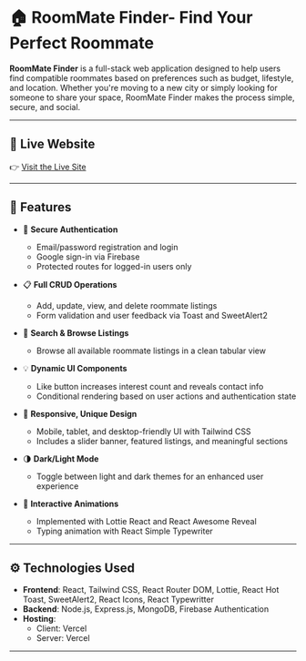 # 🏠 RoomMate Finder- Find Your Perfect Roommate

**RoomMate Finder** is a full-stack web application designed to help users find compatible roommates based on preferences such as budget, lifestyle, and location. Whether you're moving to a new city or simply looking for someone to share your space, RoomMate Finder makes the process simple, secure, and social.

---

## 🔗 Live Website

👉 [Visit the Live Site](https://roommate-finder-a10.vercel.app/)

---

## 🚀 Features

- 🔐 **Secure Authentication**
  - Email/password registration and login
  - Google sign-in via Firebase
  - Protected routes for logged-in users only

- 📋 **Full CRUD Operations**
  - Add, update, view, and delete roommate listings
  - Form validation and user feedback via Toast and SweetAlert2

- 🎯 **Search & Browse Listings**
  - Browse all available roommate listings in a clean tabular view

- 💡 **Dynamic UI Components**
  - Like button increases interest count and reveals contact info
  - Conditional rendering based on user actions and authentication state

- 🎨 **Responsive, Unique Design**
  - Mobile, tablet, and desktop-friendly UI with Tailwind CSS
  - Includes a slider banner, featured listings, and meaningful sections

- 🌗 **Dark/Light Mode**
  - Toggle between light and dark themes for an enhanced user experience

- 🎥 **Interactive Animations**
  - Implemented with Lottie React and React Awesome Reveal
  - Typing animation with React Simple Typewriter

---


## ⚙️ Technologies Used

- **Frontend**: React, Tailwind CSS, React Router DOM, Lottie, React Hot Toast, SweetAlert2, React Icons, React Typewritter
- **Backend**: Node.js, Express.js, MongoDB, Firebase Authentication
- **Hosting**:
  - Client: Vercel
  - Server: Vercel

---

